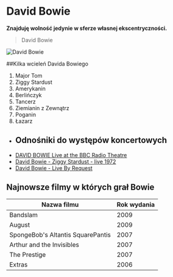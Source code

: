 # David Bowie

**Znajduję wolność jedynie w sferze własnej ekscentryczności.**
>David Bowie

![David Bowie](https://s-media-cache-ak0.pinimg.com/736x/1a/97/a0/1a97a03261d43bde728398f8a1389cf8.jpg)

##Kilka wcieleń Davida Bowiego
1. Major Tom
1. Ziggy Stardust
1. Amerykanin
1. Berlińczyk
1. Tancerz
1. Ziemianin z Zewnątrz
1. Poganin
1. Łazarz

* ## Odnośniki do występów koncertowych
* [DAVID BOWIE Live at the BBC Radio Theatre](https://www.youtube.com/watch?v=TacjMOv6Xwo)
* [David Bowie - Ziggy Stardust - live 1972](https://www.youtube.com/watch?v=3qrOvBuWJ-c)
* [David Bowie - Live By Request](https://www.youtube.com/watch?v=eQq4FH81jd0)

## Najnowsze filmy w których grał Bowie
Nazwa filmu|Rok wydania
-----------|-----------
Bandslam|2009
August|2009
SpongeBob's Altantis SquarePantis|2007
Arthur and the Invisibles|2007
The Prestige|2007
Extras|2006
